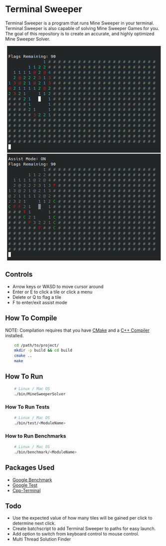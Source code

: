 # Terminal Sweeper

Terminal Sweeper is a program that runs Mine Sweeper in your terminal. Terminal Sweeper is also capable of solving Mine Sweeper Games for you. The goal of this repository is to create an accurate, and highly optimized Mine Sweeper Solver. 

<p align="center">
  <img src="docs/imgs/normal_mode.png" alt="Game of Mine Sweeper on Terminal"/>
  <img src="docs/imgs/assist_mode.png" alt="Assist Mode"/>
</p>

## Controls

- Arrow keys or WASD to move cursor around
- Enter or E to click a tile or click a menu
- Delete or Q to flag a tile
- F to enter/exit assist mode

## How To Compile

NOTE: Compilation requires that you have [CMake](https://cmake.org/download/) and a [C++ Compiler](https://isocpp.org/get-started) installed.

```bash
    cd /path/to/project/
    mkdir -p build && cd build 
    cmake ..
    make
```

## How To Run
```bash
    # Linux / Mac OS
    ./bin/MineSweeperSolver
```
### How To Run Tests
```bash
    # Linux / Mac OS
    ./bin/test/<ModuleName>
```
### How to Run Benchmarks
```bash
    # Linux / Mac OS
    ./bin/benchmark/<ModuleName>
```

## Packages Used
- [Google Benchmark](https://github.com/google/benchmark)
- [Google Test](https://github.com/google/googletest)
- [Cpp-Terminal](https://github.com/jupyter-xeus/cpp-terminal)

## Todo
- Use the expected value of how many tiles will be gained per click to determine next click.
- Create batchscript to add Terminal Sweeper to paths for easy launch.
- Add option to switch from keyboard control to mouse control.
- Multi Thread Solution Finder